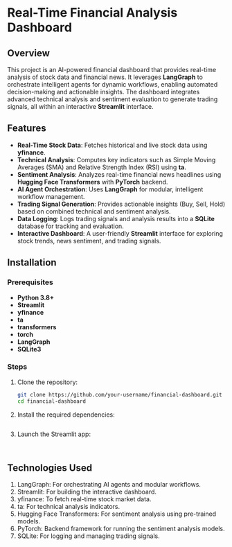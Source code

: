 
# Real-Time Financial Analysis Dashboard  

## Overview  
This project is an AI-powered financial dashboard that provides real-time analysis of stock data and financial news. It leverages **LangGraph** to orchestrate intelligent agents for dynamic workflows, enabling automated decision-making and actionable insights. The dashboard integrates advanced technical analysis and sentiment evaluation to generate trading signals, all within an interactive **Streamlit** interface.

## Features  
- **Real-Time Stock Data**: Fetches historical and live stock data using **yfinance**.  
- **Technical Analysis**: Computes key indicators such as Simple Moving Averages (SMA) and Relative Strength Index (RSI) using **ta**.  
- **Sentiment Analysis**: Analyzes real-time financial news headlines using **Hugging Face Transformers** with **PyTorch** backend.  
- **AI Agent Orchestration**: Uses **LangGraph** for modular, intelligent workflow management.  
- **Trading Signal Generation**: Provides actionable insights (Buy, Sell, Hold) based on combined technical and sentiment analysis.  
- **Data Logging**: Logs trading signals and analysis results into a **SQLite** database for tracking and evaluation.  
- **Interactive Dashboard**: A user-friendly **Streamlit** interface for exploring stock trends, news sentiment, and trading signals.

## Installation  

### Prerequisites  
- **Python 3.8+**  
- **Streamlit**  
- **yfinance**  
- **ta**  
- **transformers**  
- **torch**  
- **LangGraph**  
- **SQLite3**  

### Steps  
1. Clone the repository:  
   ```bash
   git clone https://github.com/your-username/financial-dashboard.git
   cd financial-dashboard
2. Install the required dependencies:
   ```pip install -r requirements.txt
3. Launch the Streamlit app:
   ```streamlit run app.py


## Technologies Used
1. LangGraph: For orchestrating AI agents and modular workflows.
2. Streamlit: For building the interactive dashboard.
3. yfinance: To fetch real-time stock market data.
4. ta: For technical analysis indicators.
5. Hugging Face Transformers: For sentiment analysis using pre-trained models.
6. PyTorch: Backend framework for running the sentiment analysis models.
7. SQLite: For logging and managing trading signals.
